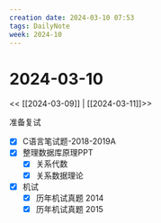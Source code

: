 ```yaml
---
creation date: 2024-03-10 07:53
tags: DailyNote
week: 2024-10
---
```


# 2024-03-10

<< [[2024-03-09]] | [[2024-03-11]]>>


准备复试
- [x] C语言笔试题-2018-2019A
- [x] 整理数据库原理PPT
	- [x] 关系代数
	- [x] 关系数据理论
- [x] 机试
	- [x] 历年机试真题 2014
	- [x] 历年机试真题 2015
